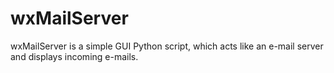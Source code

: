 wxMailServer
============

wxMailServer is a simple GUI Python script, which acts like an e-mail server and displays incoming e-mails.
